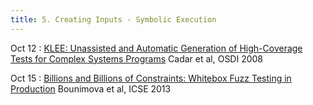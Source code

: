 ```yaml
---
title: 5. Creating Inputs - Symbolic Execution
---
```


Oct 12 
: [KLEE: Unassisted and Automatic Generation of High-Coverage Tests for Complex Systems Programs](https://llvm.org/pubs/2008-12-OSDI-KLEE.pdf) Cadar et al, OSDI 2008

Oct 15 
: [Billions and Billions of Constraints: Whitebox Fuzz Testing in Production](https://patricegodefroid.github.io/public_psfiles/icse2013.pdf) Bounimova et al, ICSE 2013

